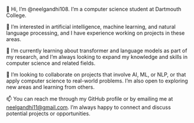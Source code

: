 👋 Hi, I’m @neelgandhi108. I’m a computer science student at Dartmouth College.



👀 I’m interested in artificial intelligence, machine learning, and natural language processing, and I have experience working on projects in these areas.


🌱 I’m currently learning about transformer and language models as part of my research, and I’m always looking to expand my knowledge and skills in computer science and related fields.


💞️ I’m looking to collaborate on projects that involve AI, ML, or NLP, or that apply computer science to real-world problems. I’m also open to exploring new areas and learning from others.


📫 You can reach me through my GitHub profile or by emailing me at neelgandhi11@gmail.com. I’m always happy to connect and discuss potential projects or opportunities.

<!---
neelgandhi108/neelgandhi108 is a ✨ special ✨ repository because its `README.md` (this file) appears on your GitHub profile.
You can click the Preview link to take a look at your changes.
--->
